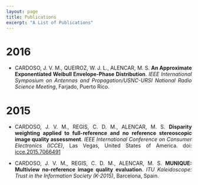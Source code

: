 ```yaml
---
layout: page
title: Publications
excerpt: "A List of Publications"
---
```


# 2016

* <p style='text-align: justify;'> CARDOSO, J. V. M., QUEIROZ, W. J. L., ALENCAR, M. S. <b>An Approximate Exponentiated Weibull Envelope-Phase Distribution</b>. <i>IEEE International Symposium on Antennas and Propagation/USNC-URSI National Radio Science Meeting</i>, Farjado, Puerto Rico. </p>

# 2015

* <p style='text-align: justify;'> CARDOSO, J. V. M., REGIS, C. D. M., ALENCAR, M. S. <b>Disparity weighting applied to full-reference and no reference stereoscopic image quality assessment</b>. <i>IEEE International Conference on Consumer Electronics (ICCE)</i>, Las Vegas, United States of America. doi: <a href="http://dx.doi.org/10.1109/icce.2015.7066491">icce.2015.7066491</a> </p>

* <p style='text-align: justify;'> CARDOSO, J. V. M., REGIS, C. D. M., ALENCAR, M. S. <b>MUNIQUE: Multiview no-reference image quality evaluation</b>. <i>ITU Kaleidoscope: Trust in the Information Society (K-2015)</i>, Barcelona, Spain. </p>
